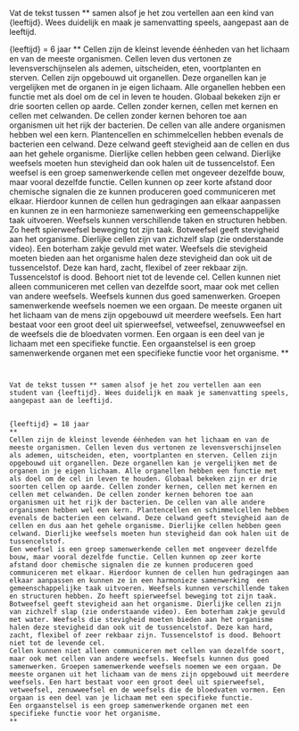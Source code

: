 Vat de tekst tussen ** samen alsof je het zou vertellen aan een kind van {leeftijd}. Wees duidelijk en maak je samenvatting speels, aangepast aan de leeftijd.


{leeftijd} = 6 jaar
**
Cellen zijn de kleinst levende éénheden van het lichaam en van de meeste organismen. Cellen leven dus vertonen ze levensverschijnselen als ademen, uitscheiden, eten, voortplanten en sterven. Cellen zijn opgebouwd uit organellen. Deze organellen kan je vergelijken met de organen in je eigen lichaam. Alle organellen hebben een functie met als doel om de cel in leven te houden. Globaal bekeken zijn er drie soorten cellen op aarde. Cellen zonder kernen, cellen met kernen en cellen met celwanden. De cellen zonder kernen behoren toe aan organismen uit het rijk der bacterien. De cellen van alle andere organismen hebben wel een kern. Plantencellen en schimmelcellen hebben evenals de bacterien een celwand. Deze celwand geeft stevigheid aan de cellen en dus aan het gehele organisme. Dierlijke cellen hebben geen celwand. Dierlijke weefsels moeten hun stevigheid dan ook halen uit de tussencelstof.
Een weefsel is een groep samenwerkende cellen met ongeveer dezelfde bouw, maar vooral dezelfde functie. Cellen kunnen op zeer korte afstand door chemische signalen die ze kunnen produceren goed communiceren met elkaar. Hierdoor kunnen de cellen hun gedragingen aan elkaar aanpassen en kunnen ze in een harmonieze samenwerking  een gemeenschappelijke taak uitvoeren. Weefsels kunnen verschillende taken en structuren hebben. Zo heeft spierweefsel beweging tot zijn taak. Botweefsel geeft stevigheid aan het organisme. Dierlijke cellen zijn van zichzelf slap (zie onderstaande video). Een boterham zakje gevuld met water. Weefsels die stevigheid moeten bieden aan het organisme halen deze stevigheid dan ook uit de tussencelstof. Deze kan hard, zacht, flexibel of zeer rekbaar zijn. Tussencelstof is dood. Behoort niet tot de levende cel.
Cellen kunnen niet alleen communiceren met cellen van dezelfde soort, maar ook met cellen van andere weefsels. Weefsels kunnen dus goed samenwerken. Groepen samenwerkende weefsels noemen we een orgaan. De meeste organen uit het lichaam van de mens zijn opgebouwd uit meerdere weefsels. Een hart bestaat voor een groot deel uit spierweefsel, vetweefsel, zenuwweefsel en de weefsels die de bloedvaten vormen. Een orgaan is een deel van je lichaam met een specifieke functie.
Een orgaanstelsel is een groep samenwerkende organen met een specifieke functie voor het organisme.
**
```


Vat de tekst tussen ** samen alsof je het zou vertellen aan een student van {leeftijd}. Wees duidelijk en maak je samenvatting speels, aangepast aan de leeftijd.


{leeftijd} = 18 jaar
**
Cellen zijn de kleinst levende éénheden van het lichaam en van de meeste organismen. Cellen leven dus vertonen ze levensverschijnselen als ademen, uitscheiden, eten, voortplanten en sterven. Cellen zijn opgebouwd uit organellen. Deze organellen kan je vergelijken met de organen in je eigen lichaam. Alle organellen hebben een functie met als doel om de cel in leven te houden. Globaal bekeken zijn er drie soorten cellen op aarde. Cellen zonder kernen, cellen met kernen en cellen met celwanden. De cellen zonder kernen behoren toe aan organismen uit het rijk der bacterien. De cellen van alle andere organismen hebben wel een kern. Plantencellen en schimmelcellen hebben evenals de bacterien een celwand. Deze celwand geeft stevigheid aan de cellen en dus aan het gehele organisme. Dierlijke cellen hebben geen celwand. Dierlijke weefsels moeten hun stevigheid dan ook halen uit de tussencelstof.
Een weefsel is een groep samenwerkende cellen met ongeveer dezelfde bouw, maar vooral dezelfde functie. Cellen kunnen op zeer korte afstand door chemische signalen die ze kunnen produceren goed communiceren met elkaar. Hierdoor kunnen de cellen hun gedragingen aan elkaar aanpassen en kunnen ze in een harmonieze samenwerking  een gemeenschappelijke taak uitvoeren. Weefsels kunnen verschillende taken en structuren hebben. Zo heeft spierweefsel beweging tot zijn taak. Botweefsel geeft stevigheid aan het organisme. Dierlijke cellen zijn van zichzelf slap (zie onderstaande video). Een boterham zakje gevuld met water. Weefsels die stevigheid moeten bieden aan het organisme halen deze stevigheid dan ook uit de tussencelstof. Deze kan hard, zacht, flexibel of zeer rekbaar zijn. Tussencelstof is dood. Behoort niet tot de levende cel.
Cellen kunnen niet alleen communiceren met cellen van dezelfde soort, maar ook met cellen van andere weefsels. Weefsels kunnen dus goed samenwerken. Groepen samenwerkende weefsels noemen we een orgaan. De meeste organen uit het lichaam van de mens zijn opgebouwd uit meerdere weefsels. Een hart bestaat voor een groot deel uit spierweefsel, vetweefsel, zenuwweefsel en de weefsels die de bloedvaten vormen. Een orgaan is een deel van je lichaam met een specifieke functie.
Een orgaanstelsel is een groep samenwerkende organen met een specifieke functie voor het organisme.
**
```